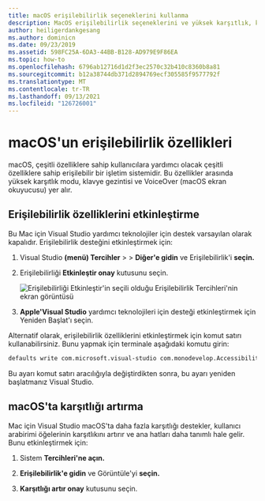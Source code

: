 ```yaml
---
title: macOS erişilebilirlik seçeneklerini kullanma
description: MacOS erişilebilirlik seçeneklerini ve yüksek karşıtlık, klavye gezintisi ve VoiceOver gibi özellikleri kullanma
author: heiligerdankgesang
ms.author: dominicn
ms.date: 09/23/2019
ms.assetid: 598FC25A-6DA3-44BB-B128-AD979E9F86EA
ms.topic: how-to
ms.openlocfilehash: 6796ab12716d1d2f3ec2570c32b410c8360b8a81
ms.sourcegitcommit: b12a38744db371d2894769ecf305585f9577792f
ms.translationtype: MT
ms.contentlocale: tr-TR
ms.lasthandoff: 09/13/2021
ms.locfileid: "126726001"
---
```

# <a name="accessibility-features-of-macos"></a>macOS'un erişilebilirlik özellikleri

macOS, çeşitli özelliklere sahip kullanıcılara yardımcı olacak çeşitli özelliklere sahip erişilebilir bir işletim sistemidir. Bu özellikler arasında yüksek karşıtlık modu, klavye gezintisi ve VoiceOver (macOS ekran okuyucusu) yer alır.

## <a name="enable-accessibility-features"></a>Erişilebilirlik özelliklerini etkinleştirme

Bu Mac için Visual Studio yardımcı teknolojiler için destek varsayılan olarak kapalıdır. Erişilebilirlik desteğini etkinleştirmek için:

1. Visual Studio **(menü) Tercihler**  >    >  **Diğer'e gidin** ve Erişilebilirlik'i **seçin.**

1. Erişilebilirliği **Etkinleştir onay** kutusunu seçin.

   ![Erişilebilirliği Etkinleştir'in seçili olduğu Erişilebilirlik Tercihleri'nin ekran görüntüsü](media/accessibility-preferences.png)

1. **Apple'Visual Studio** yardımcı teknolojileri için desteği etkinleştirmek için Yeniden Başlat'ı seçin.

Alternatif olarak, erişilebilirlik özelliklerini etkinleştirmek için komut satırı kullanabilirsiniz. Bunu yapmak için terminale aşağıdaki komutu girin:

```bash
defaults write com.microsoft.visual-studio com.monodevelop.AccessibilityEnabled 1
```

Bu ayarı komut satırı aracılığıyla değiştirdikten sonra, bu ayarı yeniden başlatmanız Visual Studio.

## <a name="increase-the-contrast-in-macos"></a>macOS'ta karşıtlığı artırma

Mac için Visual Studio macOS'ta daha fazla karşıtlığı destekler, kullanıcı arabirimi öğelerinin karşıtlıkını artırır ve ana hatları daha tanımlı hale gelir. Bunu etkinleştirmek için:

1. Sistem **Tercihleri'ne açın.**

1. **Erişilebilirlik'e gidin** ve Görüntüle'yi **seçin.**

1. **Karşıtlığı artır onay** kutusunu seçin.
